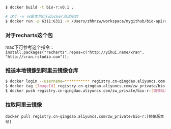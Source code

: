 ```bash
$ docker build -t bio-r:v0.1 .

# 这个 -v 只是本地运行docker测试用的
$ docker run -p 6311:6311 -v /Users/zhhnzw/workspace/mygithub/bio-api/r:/workspace --name bio-r -dit bio-r:v0.1 bash
```

### 对于recharts这个包
mac下可参考这个指令：`install.packages("recharts",repos=c("http://yihui.name/xran", "http://cran.rstudio.com"));`

### 推送本地镜像到阿里云镜像仓库
```bash
$ docker login --username=*********** registry.cn-qingdao.aliyuncs.com
$ docker tag [ImageId] registry.cn-qingdao.aliyuncs.com/zw_private/bio-r:[镜像版本号]
$ docker push registry.cn-qingdao.aliyuncs.com/zw_private/bio-r:[镜像版本号]
```

### 拉取阿里云镜像
`docker pull registry.cn-qingdao.aliyuncs.com/zw_private/bio-r:[镜像版本号]`